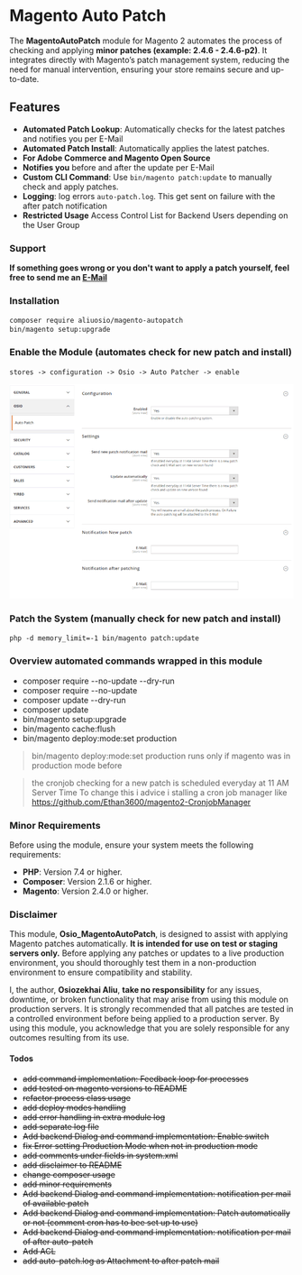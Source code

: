 # Magento Auto Patch

The **MagentoAutoPatch** module for Magento 2 automates the process of checking and applying **minor patches (example: 2.4.6 - 2.4.6-p2)**. It integrates directly with Magento’s patch management system, reducing the need for manual intervention, ensuring your store remains secure and up-to-date.

## Features
- **Automated Patch Lookup**: Automatically checks for the latest patches and notifies you per E-Mail
- **Automated Patch Install**: Automatically applies the latest patches.
- **For Adobe Commerce and Magento Open Source**
- **Notifies you** before and after the update per E-Mail
- **Custom CLI Command**: Use `bin/magento patch:update` to manually check and apply patches.
- **Logging**: log errors `auto-patch.log`. This get sent on failure with the after patch notification
- **Restricted Usage** Access Control List for Backend Users depending on the User Group

### Support
**If something goes wrong or you don't want to apply a patch yourself, 
feel free to send me an [E-Mail](mailto:auto-patcher@proton.me)**

### Installation
    composer require aliuosio/magento-autopatch
    bin/magento setup:upgrade

### Enable the Module (automates check for new patch and install)
    stores -> configuration -> Osio -> Auto Patcher -> enable
<img src="backend-config.png" alt="Alt text" width="800"/>

### Patch the System (manually check for new patch and install)
    php -d memory_limit=-1 bin/magento patch:update

### Overview automated commands wrapped in this module
* composer require --no-update --dry-run
* composer require --no-update
* composer update --dry-run
* composer update
* bin/magento setup:upgrade
* bin/magento cache:flush
* bin/magento deploy:mode:set production 
> bin/magento deploy:mode:set production runs only if magento was in production mode before

> the cronjob checking for a new patch is scheduled everyday at 11 AM Server Time
> To change this i advice i stalling a cron job manager like https://github.com/Ethan3600/magento2-CronjobManager

### Minor Requirements
Before using the module, ensure your system meets the following requirements:

* **PHP**: Version 7.4 or higher.
* **Composer**: Version 2.1.6 or higher.
* **Magento**: Version 2.4.0 or higher.

### Disclaimer

This module, **Osio_MagentoAutoPatch**, is designed to assist with applying Magento patches automatically. **It is intended for use on test or staging servers only.** Before applying any patches or updates to a live production environment, you should thoroughly test them in a non-production environment to ensure compatibility and stability.

I, the author, **Osiozekhai Aliu**, **take no responsibility** for any issues, downtime, or broken functionality that may arise from using this module on production servers. It is strongly recommended that all patches are tested in a controlled environment before being applied to a production server.
By using this module, you acknowledge that you are solely responsible for any outcomes resulting from its use.

#### Todos
* ~~add command implementation: Feedback loop for processes~~
* ~~add tested on magento versions to README~~
* ~~refactor process class usage~~
* ~~add deploy modes handling~~
* ~~add error handling in extra module log~~
* ~~add separate log file~~
* ~~Add backend Dialog and command implementation: Enable switch~~
* ~~fix Error setting Production Mode when not in production mode~~
* ~~add comments under fields in system.xml~~
* ~~add disclaimer to README~~
* ~~change composer usage~~
* ~~add minor requirements~~
* ~~Add backend Dialog and command implementation: notification per mail of available patch~~
* ~~Add backend Dialog and command implementation: Patch automatically or not (comment cron has to bee set up to use)~~
* ~~Add backend Dialog and command implementation: notification per mail of after auto-patch~~
* ~~Add ACL~~
* ~~add auto-patch.log as Attachment to after patch mail~~
